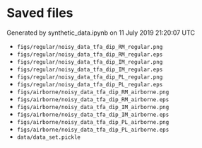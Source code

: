 # Saved files 


Generated by synthetic_data.ipynb on 11 July 2019 21:20:07 UTC

*  `figs/regular/noisy_data_tfa_dip_RM_regular.png` 
*  `figs/regular/noisy_data_tfa_dip_RM_regular.eps` 
*  `figs/regular/noisy_data_tfa_dip_IM_regular.png` 
*  `figs/regular/noisy_data_tfa_dip_IM_regular.eps` 
*  `figs/regular/noisy_data_tfa_dip_PL_regular.png` 
*  `figs/regular/noisy_data_tfa_dip_PL_regular.eps` 
*  `figs/airborne/noisy_data_tfa_dip_RM_airborne.png` 
*  `figs/airborne/noisy_data_tfa_dip_RM_airborne.eps` 
*  `figs/airborne/noisy_data_tfa_dip_IM_airborne.png` 
*  `figs/airborne/noisy_data_tfa_dip_IM_airborne.eps` 
*  `figs/airborne/noisy_data_tfa_dip_PL_airborne.png` 
*  `figs/airborne/noisy_data_tfa_dip_PL_airborne.eps` 
*  `data/data_set.pickle` 
